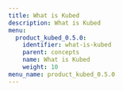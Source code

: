 ```yaml
---
title: What is Kubed
description: What is Kubed
menu:
  product_kubed_0.5.0:
    identifier: what-is-kubed
    parent: concepts
    name: What is Kubed
    weight: 10
menu_name: product_kubed_0.5.0
---
```


